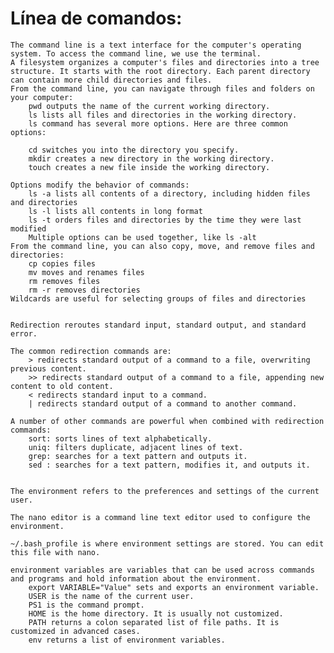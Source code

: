 # Línea de comandos:
    The command line is a text interface for the computer's operating system. To access the command line, we use the terminal.
    A filesystem organizes a computer's files and directories into a tree structure. It starts with the root directory. Each parent directory can contain more child directories and files.
    From the command line, you can navigate through files and folders on your computer:
        pwd outputs the name of the current working directory.
        ls lists all files and directories in the working directory.
        ls command has several more options. Here are three common options:

        cd switches you into the directory you specify.
        mkdir creates a new directory in the working directory.
        touch creates a new file inside the working directory.

    Options modify the behavior of commands:
        ls -a lists all contents of a directory, including hidden files and directories
        ls -l lists all contents in long format
        ls -t orders files and directories by the time they were last modified
        Multiple options can be used together, like ls -alt
    From the command line, you can also copy, move, and remove files and directories:
        cp copies files
        mv moves and renames files
        rm removes files
        rm -r removes directories
    Wildcards are useful for selecting groups of files and directories
    

    Redirection reroutes standard input, standard output, and standard error.

    The common redirection commands are:
        > redirects standard output of a command to a file, overwriting previous content.
        >> redirects standard output of a command to a file, appending new content to old content.
        < redirects standard input to a command.
        | redirects standard output of a command to another command.

    A number of other commands are powerful when combined with redirection commands:
        sort: sorts lines of text alphabetically.
        uniq: filters duplicate, adjacent lines of text.
        grep: searches for a text pattern and outputs it.
        sed : searches for a text pattern, modifies it, and outputs it.


    The environment refers to the preferences and settings of the current user.

    The nano editor is a command line text editor used to configure the environment.

    ~/.bash_profile is where environment settings are stored. You can edit this file with nano.

    environment variables are variables that can be used across commands and programs and hold information about the environment.
        export VARIABLE="Value" sets and exports an environment variable.
        USER is the name of the current user.
        PS1 is the command prompt.
        HOME is the home directory. It is usually not customized.
        PATH returns a colon separated list of file paths. It is customized in advanced cases.
        env returns a list of environment variables.
